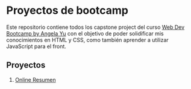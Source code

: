 # Proyectos de bootcamp

Este repositorio contiene todos los capstone project del curso [Web Dev Bootcamp by Angela Yu](https://www.udemy.com/course/the-complete-web-development-bootcamp/) con el objetivo de poder solidificar mis conocimientos en HTML y CSS, como también aprender a utilizar JavaScript para el front.

## Proyectos

1. [Online Resumen](https://github.com/mrGoonies/capstone-project-bootcamp/tree/main/01-project)